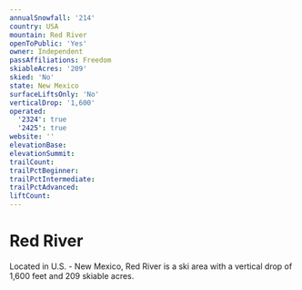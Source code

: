 ```yaml
---
annualSnowfall: '214'
country: USA
mountain: Red River
openToPublic: 'Yes'
owner: Independent
passAffiliations: Freedom
skiableAcres: '209'
skied: 'No'
state: New Mexico
surfaceLiftsOnly: 'No'
verticalDrop: '1,600'
operated:
  '2324': true
  '2425': true
website: ''
elevationBase:
elevationSummit:
trailCount:
trailPctBeginner:
trailPctIntermediate:
trailPctAdvanced:
liftCount:
---
```



# Red River

Located in U.S. - New Mexico, Red River is a ski area with a vertical drop of 1,600 feet and 209 skiable acres.
